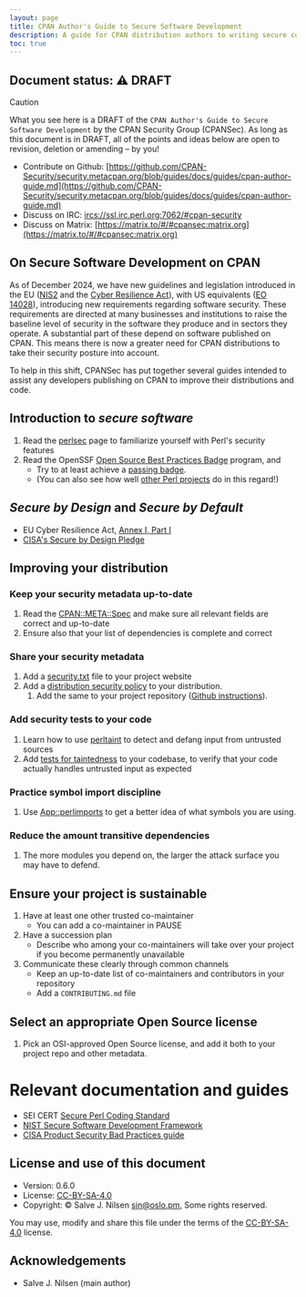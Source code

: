 ```yaml
---
layout: page
title: CPAN Author's Guide to Secure Software Development
description: A guide for CPAN distribution authors to writing secure code
toc: true
---
```


## Document status: ⚠️  DRAFT

> [!CAUTION]
> What you see here is a DRAFT of the `CPAN Author's Guide to Secure Software Development` by the CPAN Security Group (CPANSec).
> As long as this document is in DRAFT, all of the points and ideas below are open to revision, deletion or amending – by you!
>
> - Contribute on Github: [https://github.com/CPAN-Security/security.metacpan.org/blob/guides/docs/guides/cpan-author-guide.md](https://github.com/CPAN-Security/security.metacpan.org/blob/guides/docs/guides/cpan-author-guide.md)
> - Discuss on IRC: [ircs://ssl.irc.perl.org:7062/#cpan-security](ircs://ssl.irc.perl.org:7062/#cpan-security)
> - Discuss on Matrix: [https://matrix.to/#/#cpansec:matrix.org](https://matrix.to/#/#cpansec:matrix.org)


## On Secure Software Development on CPAN

As of December 2024, we have new guidelines and legislation introduced in the EU ([NIS2](/docs/readinglist.md#) and the [Cyber Resilience Act](/docs/readinglist.md#)), with US equivalents ([EO 14028](/docs/readinglist.md#)), introducing new requirements regarding software security.
These requirements are directed at many businesses and institutions to raise the baseline level of security in the software they produce and in sectors they operate.
A substantial part of these depend on software published on CPAN.
This means there is now a greater need for CPAN distributions to take their security posture into account.

To help in this shift, CPANSec has put together several guides intended to assist any developers publishing on CPAN to improve their distributions and code.


## Introduction to _secure software_

1. Read the [perlsec](https://perldoc.perl.org/perlsec) page to familiarize yourself with Perl's security features
1. Read the OpenSSF [Open Source Best Practices Badge](https://www.bestpractices.dev/en) program, and
    * Try to at least achieve a [passing badge](https://www.bestpractices.dev/en/criteria/0).
    * (You can also see how well [other Perl projects](https://www.bestpractices.dev/en/projects?q=perl) do in this regard!)


## _Secure by Design_ and _Secure by Default_

* EU Cyber Resilience Act, [Annex I, Part I](https://eur-lex.europa.eu/legal-content/EN/TXT/HTML/?uri=OJ:L_202402847#anx_I)
* [CISA's Secure by Design Pledge](https://www.cisa.gov/securebydesign/pledge)


## Improving your distribution


### Keep your security metadata up-to-date

1. Read the [CPAN::META::Spec](https://metacpan.org/pod/CPAN::Meta::Spec) and make sure all relevant fields are correct and up-to-date
1. Ensure also that your list of dependencies is complete and correct


### Share your security metadata

1. Add a [security.txt](https://securitytxt.org/) file to your project website
1. Add a [distribution security policy](https://github.com/CPAN-Security/security.metacpan.org/blob/cpan-author-guide/docs/guides/security-policy-for-authors.md) to your distribution.
   1. Add the same to your project repository ([Github instructions](https://docs.github.com/en/code-security/getting-started/adding-a-security-policy-to-your-repository)).


### Add security tests to your code

1. Learn how to use [perltaint](https://perldoc.perl.org/perlsec#Laundering-and-Detecting-Tainted-Data) to detect and defang input from untrusted sources
1. Add [tests for taintedness](https://metacpan.org/pod/Test::Taint) to your codebase, to verify that your code actually handles untrusted input as expected


### Practice symbol import discipline

1. Use [App::perlimports](https://www.olafalders.com/2024/04/15/getting-started-with-perlimports/) to get a better idea of what symbols you are using.


### Reduce the amount transitive dependencies

1. The more modules you depend on, the larger the attack surface you may have to defend.


## Ensure your project is sustainable

1. Have at least one other trusted co-maintainer
    * You can add a co-maintainer in PAUSE
1. Have a succession plan
    * Describe who among your co-maintainers will take over your project if you become permanently unavailable
1. Communicate these clearly through common channels
    * Keep an up-to-date list of co-maintainers and contributors in your repository
    * Add a `CONTRIBUTING.md` file


## Select an appropriate Open Source license

1. Pick an OSI-approved Open Source license, and add it both to your project repo and other metadata.


# Relevant documentation and guides

* SEI CERT [Secure Perl Coding Standard](https://wiki.sei.cmu.edu/confluence/display/perl/SEI+CERT+Perl+Coding+Standard)
* [NIST Secure Software Development Framework](https://csrc.nist.gov/projects/ssdf)
* [CISA Product Security Bad Practices guide](https://www.cisa.gov/resources-tools/resources/product-security-bad-practices)


## License and use of this document

* Version: 0.6.0
* License: [CC-BY-SA-4.0](https://creativecommons.org/licenses/by-sa/4.0/deed)
* Copyright: © Salve J. Nilsen <sjn@oslo.pm>, Some rights reserved.

You may use, modify and share this file under the terms of the [CC-BY-SA-4.0](https://creativecommons.org/licenses/by-sa/4.0/deed) license.


## Acknowledgements

* Salve J. Nilsen (main author)

